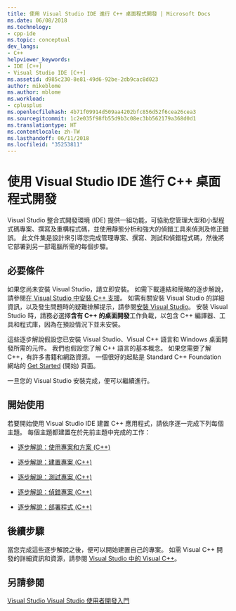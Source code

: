 ```yaml
---
title: 使用 Visual Studio IDE 進行 C++ 桌面程式開發 | Microsoft Docs
ms.date: 06/08/2018
ms.technology:
- cpp-ide
ms.topic: conceptual
dev_langs:
- C++
helpviewer_keywords:
- IDE [C++]
- Visual Studio IDE [C++]
ms.assetid: d985c230-8e81-49d6-92be-2db9cac8d023
author: mikeblome
ms.author: mblome
ms.workload:
- cplusplus
ms.openlocfilehash: 4b71f09914d509aa4202bfc856d52f6cea26cea3
ms.sourcegitcommit: 1c2e035f98fb55d9b3c08ec3bb562179a368d0d1
ms.translationtype: HT
ms.contentlocale: zh-TW
ms.lasthandoff: 06/11/2018
ms.locfileid: "35253811"
---
```

# <a name="using-the-visual-studio-ide-for-c-desktop-development"></a>使用 Visual Studio IDE 進行 C++ 桌面程式開發

Visual Studio 整合式開發環境 (IDE) 提供一組功能，可協助您管理大型和小型程式碼專案、撰寫及重構程式碼，並使用靜態分析和強大的偵錯工具來偵測及修正錯誤。 此文件集是設計來引導您完成管理專案、撰寫、測試和偵錯程式碼，然後將它部署到另一部電腦所需的每個步驟。

## <a name="prerequisites"></a>必要條件

如果您尚未安裝 Visual Studio，請立即安裝。 如需下載連結和簡略的逐步解說，請參閱[在 Visual Studio 中安裝 C++ 支援](../build/vscpp-step-0-installation.md)。 如需有關安裝 Visual Studio 的詳細資訊，以及發生問題時的疑難排解提示，請參閱[安裝 Visual Studio](/visualstudio/install/install-visual-studio)。 安裝 Visual Studio 時，請務必選擇**含有 C++ 的桌面開發**工作負載，以包含 C++ 編譯器、工具和程式庫，因為在預設情況下並未安裝。

這些逐步解說假設您已安裝 Visual Studio、Visual C++ 語言和 Windows 桌面開發所需的元件。 我們也假設您了解 C++ 語言的基本概念。 如果您需要了解 C++，有許多書籍和網路資源。 一個很好的起點是 Standard C++ Foundation 網站的 [Get Started](https://isocpp.org/get-started) (開始) 頁面。

一旦您的 Visual Studio 安裝完成，便可以繼續進行。

## <a name="get-started"></a>開始使用

若要開始使用 Visual Studio IDE 建置 C++ 應用程式，請依序逐一完成下列每個主題。 每個主題都建置在於先前主題中完成的工作：

- [逐步解說：使用專案和方案 (C++)](../ide/walkthrough-working-with-projects-and-solutions-cpp.md)

- [逐步解說：建置專案 (C++)](../ide/walkthrough-building-a-project-cpp.md)

- [逐步解說：測試專案 (C++)](../ide/walkthrough-testing-a-project-cpp.md)

- [逐步解說：偵錯專案 (C++)](../ide/walkthrough-debugging-a-project-cpp.md)

- [逐步解說：部署程式 (C++)](../ide/walkthrough-deploying-your-program-cpp.md)

## <a name="next-steps"></a>後續步驟

當您完成這些逐步解說之後，便可以開始建置自己的專案。 如需 Visual C++ 開發的詳細資訊和資源，請參閱 [Visual Studio 中的 Visual C++](../visual-cpp-in-visual-studio.md)。

## <a name="see-also"></a>另請參閱

[Visual Studio Visual Studio 使用者開發入門](/visualstudio/ide/get-started-developing-with-visual-studio)